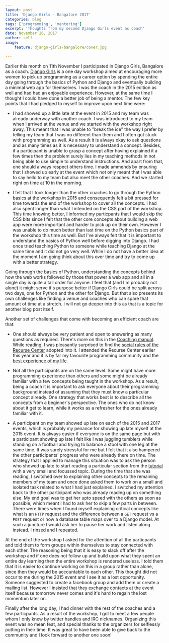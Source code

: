 ```yaml
---
layout: post
title: 'Django Girls - Bangalore 2017'
categories: blog
tags: ['programming', 'mentoring']
excerpt: 'Thoughts from my second Django Girls event as coach'
date: November 26, 2017
author: self
image:
    feature: django-girls-bangalore/cover.jpg

---
```


Earlier this month on 11th November I participated in Django Girls,
Bangalore as a coach. [Django Girls](https://djangogirls.org/) is a
one day workshop aimed at encouraging more women to pick up
programming as a career option by spending the entire day going
through the basics of Python and Django and eventually building a
minimal web app for themselves. I was the coach in the 2015 edition as
well and had had an enjoyable experience. However, at the same time I
thought I could have done a better job of being a mentor. The few key
points that I had pledged to myself to improve upon next time were:

- I had showed up a little late at the event in 2015 and my team was
  already underway with another coach. I was introduced to my team
  when I arrived at the venue and we started with the workshop right
  away. This meant that I was unable to "break the ice" the way I
  prefer by telling my team that I was no different than them and I
  often got stuck with programming as well. As a result it is always
  okay to ask questions and as many times as it is necessary to
  understand a concept. Besides, if a participant is unable to grasp a
  concept after having explained it a few times then the problem
  surely lies in my teaching methods in not being able to use simple
  to understand instructions. And apart from that, one should always
  respect others time. I made ammends by ensuring that I showed up
  early at the event which not only meant that I was able to say hello
  to my team but also meet the other coaches. And we started right on
  time at 10 in the morning.
  
- I felt that I took longer than the other coaches to go through the
  Python basics at the workshop in 2015 and consequently felt a bit
  pressed for time towards the end of the workshop to cover all the
  concepts. I had also spent longer than what I intended on the CSS
  part of the workshop. This time knowing better, I informed my
  particpants that I would skip the CSS bits since I felt that the
  other core concepts about building a web app were more important and
  harder to pick up on their own. However I was unable to do much
  better than last time on the Python basics part of the workshop
  this time as well. But I've always felt that it is important to
  understand the basics of Python well before digging into Django. I
  had once tried teaching Python to someone while teaching Django at
  the same time and it did not go very well. While I do not have a
  better idea at the moment I am going think about this over time and
  try to come up with a better strategy.

Going through the basics of Python, understanding the concepts behind
how the web works followed by those that power a web app and all in a
single day is quite a tall order for anyone. I feel that (and I'm
probably not alone) it might serve it's purpose better if Django Girls
could be split across two days, one for Python and the other for
Django. But that also presents its own challenges like finding a venue
and coaches who can spare that amount of time at a stretch. I will not
go deeper into this as that is a topic for another blog post itself.

Another set of challenges that come with becoming an efficient coach
are that:

- One should always be very patient and open to answering as many
  questions as required. There's more on this in the
  [Coaching manual](http://coach.djangogirls.org/). While reading, I
  was pleasantly surprised to find the
  [social rules of the Recurse Center](https://www.recurse.com/manual#sub-sec-social-rules)
  adopted into it. I attended the Recurse Center earlier this year and
  it is by far my favourite programming community and the [best
  experience of my life](/tags/#recurse-center).

- Not all the participants are on the same level. Some might have more
  programming experience than others and some might be already
  familiar with a few concepts being taught in the workshop. As a
  result, being a coach it is important to ask everyone about their
  programming background instead of assuming that they must know a
  particular concept already. One strategy that works best is to
  describe all the concepts from a beginner's perspective. The ones
  who do not know about it get to learn, while it works as a refresher
  for the ones already familiar with it.

- A participant on my team showed up late on each of the 2015 and 2017
  events, which is probably my penance for showing up late myself at
  the 2015 event. It is always easier if everyone is on the same page
  but with a participant showing up late I felt like I was juggling
  tumblers while standing on a football and trying to balance a stool
  with one leg at the same time. It was surely stressful for me but I
  felt that it also hampered the other participants' progress who were
  already there on time. The strategy that I applied to manage this
  situation was to ask the person who showed up late to start reading
  a particular section from the
  [tutorial](http://tutorial.djangogirls.org/) with a very small and
  focussed topic. During the time that she was reading, I switched
  over to explaining other concepts to the remaining members of my
  team and once done asked them to work on a small and isolated task
  related to what I had just explained. I switched my attention back
  to the other participant who was already reading up on something
  else. My end goal was to get her upto speed with the others as soon
  as possible, which meant I had to ask her to skip a few parts in
  between. There were times when I found myself explaining critical
  concepts like what is an `HTTP` request and the difference between a
  `GET` request vs a `POST` request or how a database table maps over
  to a Django model. At such a juncture I would ask her to pause her
  work and listen along instead. I rinsed and I repeated.

At the end of the workshop I asked for the attention of all the
particpants and told them to form groups within themselves to stay
connected with each other. The reasoning being that it is easy to
slack off after the workshop and if one does not follow up and build
upon what they spent an entire day learning then the entire workshop is
rendered useless. I told them that it is easier to continue working on
this in a group rather than alone, since then they would be
accountable to each other. This thought did not occur to me during the
2015 event and I see it as a lost opportunity. Someone suggested to
create a facebook group and add them or create a mailing list. However
I insisted that they exchange contacts at the event itself because
tomorrow never comes and it's hard to regain the lost momentum later
on.

Finally after the long day, I had dinner with the rest of the coaches
and a few particpants. As a result of the workshop, I got to meet a
few people whom I only knew by twitter handles and IRC
nicknames. Organizing this event was no mean feat, and special thanks
to the organizers for selflessly putting in their time. It was great
to have been able to give back to the community and I look forward to
another one soon!
